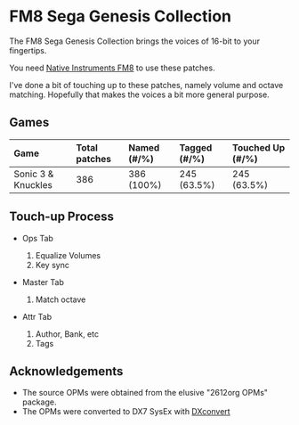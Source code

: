 # FM8 Sega Genesis Collection

The FM8 Sega Genesis Collection brings the voices of 16-bit to your fingertips.

You need [Native Instruments FM8](http://www.native-instruments.com/en/products/komplete/synths-samplers/fm8/pricing/)
to use these patches.

I've done a bit of touching up to these patches, namely volume and octave
matching. Hopefully that makes the voices a bit more general purpose.

## Games

| Game               | Total patches |  Named (#/%) | Tagged (#/%) | Touched Up (#/%) |
| :----------------- | :------------ |  :---------- | :----------- | :--------------- |
| Sonic 3 & Knuckles | 386           |  386 (100%)  | 245 (63.5%)  | 245 (63.5%)      |

## Touch-up Process

* Ops Tab
    1. Equalize Volumes
    2. Key sync

* Master Tab
    1. Match octave

* Attr Tab
    1. Author, Bank, etc
    2. Tags

## Acknowledgements

* The source OPMs were obtained from the elusive "2612org OPMs" package.
* The OPMs were converted to DX7 SysEx with [DXconvert](http://dxconvert.martintarenskeen.nl/)

